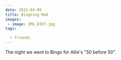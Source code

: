 ```yaml
---
date: 2015-04-09
title: Bingoing Mad
images: 
 - image: IMG_8397.jpg
tags:

  - friends
---
```

The night we went to Bingo for Allie's "50 before 50".
